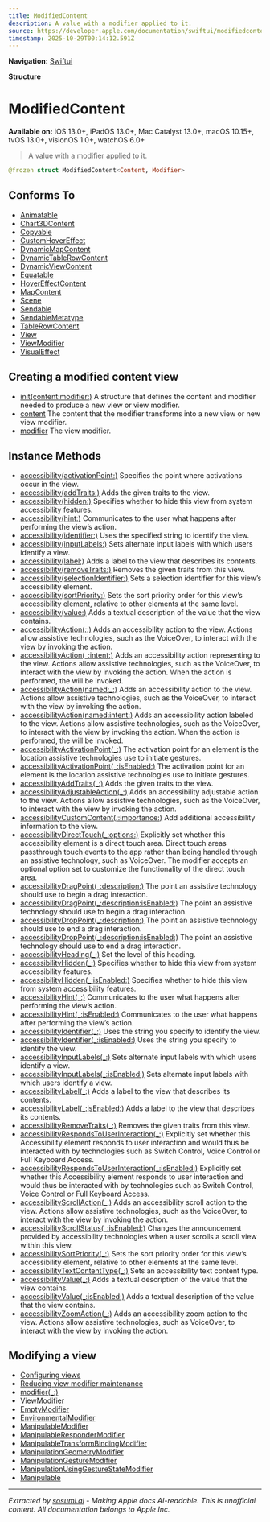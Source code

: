 ```yaml
---
title: ModifiedContent
description: A value with a modifier applied to it.
source: https://developer.apple.com/documentation/swiftui/modifiedcontent
timestamp: 2025-10-29T00:14:12.591Z
---
```


**Navigation:** [Swiftui](/documentation/swiftui)

**Structure**

# ModifiedContent

**Available on:** iOS 13.0+, iPadOS 13.0+, Mac Catalyst 13.0+, macOS 10.15+, tvOS 13.0+, visionOS 1.0+, watchOS 6.0+

> A value with a modifier applied to it.

```swift
@frozen struct ModifiedContent<Content, Modifier>
```

## Conforms To

- [Animatable](/documentation/swiftui/animatable)
- [Chart3DContent](/documentation/Charts/Chart3DContent)
- [Copyable](/documentation/Swift/Copyable)
- [CustomHoverEffect](/documentation/swiftui/customhovereffect)
- [DynamicMapContent](/documentation/MapKit/DynamicMapContent)
- [DynamicTableRowContent](/documentation/swiftui/dynamictablerowcontent)
- [DynamicViewContent](/documentation/swiftui/dynamicviewcontent)
- [Equatable](/documentation/Swift/Equatable)
- [HoverEffectContent](/documentation/swiftui/hovereffectcontent)
- [MapContent](/documentation/MapKit/MapContent)
- [Scene](/documentation/swiftui/scene)
- [Sendable](/documentation/Swift/Sendable)
- [SendableMetatype](/documentation/Swift/SendableMetatype)
- [TableRowContent](/documentation/swiftui/tablerowcontent)
- [View](/documentation/swiftui/view)
- [ViewModifier](/documentation/swiftui/viewmodifier)
- [VisualEffect](/documentation/swiftui/visualeffect)

## Creating a modified content view

- [init(content:modifier:)](/documentation/swiftui/modifiedcontent/init(content:modifier:)) A structure that defines the content and modifier needed to produce a new view or view modifier.
- [content](/documentation/swiftui/modifiedcontent/content) The content that the modifier transforms into a new view or new view modifier.
- [modifier](/documentation/swiftui/modifiedcontent/modifier) The view modifier.

## Instance Methods

- [accessibility(activationPoint:)](/documentation/swiftui/modifiedcontent/accessibility(activationpoint:)) Specifies the point where activations occur in the view.
- [accessibility(addTraits:)](/documentation/swiftui/modifiedcontent/accessibility(addtraits:)) Adds the given traits to the view.
- [accessibility(hidden:)](/documentation/swiftui/modifiedcontent/accessibility(hidden:)) Specifies whether to hide this view from system accessibility features.
- [accessibility(hint:)](/documentation/swiftui/modifiedcontent/accessibility(hint:)) Communicates to the user what happens after performing the view’s action.
- [accessibility(identifier:)](/documentation/swiftui/modifiedcontent/accessibility(identifier:)) Uses the specified string to identify the view.
- [accessibility(inputLabels:)](/documentation/swiftui/modifiedcontent/accessibility(inputlabels:)) Sets alternate input labels with which users identify a view.
- [accessibility(label:)](/documentation/swiftui/modifiedcontent/accessibility(label:)) Adds a label to the view that describes its contents.
- [accessibility(removeTraits:)](/documentation/swiftui/modifiedcontent/accessibility(removetraits:)) Removes the given traits from this view.
- [accessibility(selectionIdentifier:)](/documentation/swiftui/modifiedcontent/accessibility(selectionidentifier:)) Sets a selection identifier for this view’s accessibility element.
- [accessibility(sortPriority:)](/documentation/swiftui/modifiedcontent/accessibility(sortpriority:)) Sets the sort priority order for this view’s accessibility element, relative to other elements at the same level.
- [accessibility(value:)](/documentation/swiftui/modifiedcontent/accessibility(value:)) Adds a textual description of the value that the view contains.
- [accessibilityAction(_:_:)](/documentation/swiftui/modifiedcontent/accessibilityaction(_:_:)) Adds an accessibility action to the view. Actions allow assistive technologies, such as the VoiceOver, to interact with the view by invoking the action.
- [accessibilityAction(_:intent:)](/documentation/swiftui/modifiedcontent/accessibilityaction(_:intent:)) Adds an accessibility action representing  to the view. Actions allow assistive technologies, such as the VoiceOver, to interact with the view by invoking the action. When the action is performed, the  will be invoked.
- [accessibilityAction(named:_:)](/documentation/swiftui/modifiedcontent/accessibilityaction(named:_:)) Adds an accessibility action to the view. Actions allow assistive technologies, such as the VoiceOver, to interact with the view by invoking the action.
- [accessibilityAction(named:intent:)](/documentation/swiftui/modifiedcontent/accessibilityaction(named:intent:)) Adds an accessibility action labeled  to the view. Actions allow assistive technologies, such as the VoiceOver, to interact with the view by invoking the action. When the action is performed, the  will be invoked.
- [accessibilityActivationPoint(_:)](/documentation/swiftui/modifiedcontent/accessibilityactivationpoint(_:)) The activation point for an element is the location assistive technologies use to initiate gestures.
- [accessibilityActivationPoint(_:isEnabled:)](/documentation/swiftui/modifiedcontent/accessibilityactivationpoint(_:isenabled:)) The activation point for an element is the location assistive technologies use to initiate gestures.
- [accessibilityAddTraits(_:)](/documentation/swiftui/modifiedcontent/accessibilityaddtraits(_:)) Adds the given traits to the view.
- [accessibilityAdjustableAction(_:)](/documentation/swiftui/modifiedcontent/accessibilityadjustableaction(_:)) Adds an accessibility adjustable action to the view. Actions allow assistive technologies, such as the VoiceOver, to interact with the view by invoking the action.
- [accessibilityCustomContent(_:_:importance:)](/documentation/swiftui/modifiedcontent/accessibilitycustomcontent(_:_:importance:)) Add additional accessibility information to the view.
- [accessibilityDirectTouch(_:options:)](/documentation/swiftui/modifiedcontent/accessibilitydirecttouch(_:options:)) Explicitly set whether this accessibility element is a direct touch area. Direct touch areas passthrough touch events to the app rather than being handled through an assistive technology, such as VoiceOver. The modifier accepts an optional  option set to customize the functionality of the direct touch area.
- [accessibilityDragPoint(_:description:)](/documentation/swiftui/modifiedcontent/accessibilitydragpoint(_:description:)) The point an assistive technology should use to begin a drag interaction.
- [accessibilityDragPoint(_:description:isEnabled:)](/documentation/swiftui/modifiedcontent/accessibilitydragpoint(_:description:isenabled:)) The point an assistive technology should use to begin a drag interaction.
- [accessibilityDropPoint(_:description:)](/documentation/swiftui/modifiedcontent/accessibilitydroppoint(_:description:)) The point an assistive technology should use to end a drag interaction.
- [accessibilityDropPoint(_:description:isEnabled:)](/documentation/swiftui/modifiedcontent/accessibilitydroppoint(_:description:isenabled:)) The point an assistive technology should use to end a drag interaction.
- [accessibilityHeading(_:)](/documentation/swiftui/modifiedcontent/accessibilityheading(_:)) Set the level of this heading.
- [accessibilityHidden(_:)](/documentation/swiftui/modifiedcontent/accessibilityhidden(_:)) Specifies whether to hide this view from system accessibility features.
- [accessibilityHidden(_:isEnabled:)](/documentation/swiftui/modifiedcontent/accessibilityhidden(_:isenabled:)) Specifies whether to hide this view from system accessibility features.
- [accessibilityHint(_:)](/documentation/swiftui/modifiedcontent/accessibilityhint(_:)) Communicates to the user what happens after performing the view’s action.
- [accessibilityHint(_:isEnabled:)](/documentation/swiftui/modifiedcontent/accessibilityhint(_:isenabled:)) Communicates to the user what happens after performing the view’s action.
- [accessibilityIdentifier(_:)](/documentation/swiftui/modifiedcontent/accessibilityidentifier(_:)) Uses the string you specify to identify the view.
- [accessibilityIdentifier(_:isEnabled:)](/documentation/swiftui/modifiedcontent/accessibilityidentifier(_:isenabled:)) Uses the string you specify to identify the view.
- [accessibilityInputLabels(_:)](/documentation/swiftui/modifiedcontent/accessibilityinputlabels(_:)) Sets alternate input labels with which users identify a view.
- [accessibilityInputLabels(_:isEnabled:)](/documentation/swiftui/modifiedcontent/accessibilityinputlabels(_:isenabled:)) Sets alternate input labels with which users identify a view.
- [accessibilityLabel(_:)](/documentation/swiftui/modifiedcontent/accessibilitylabel(_:)) Adds a label to the view that describes its contents.
- [accessibilityLabel(_:isEnabled:)](/documentation/swiftui/modifiedcontent/accessibilitylabel(_:isenabled:)) Adds a label to the view that describes its contents.
- [accessibilityRemoveTraits(_:)](/documentation/swiftui/modifiedcontent/accessibilityremovetraits(_:)) Removes the given traits from this view.
- [accessibilityRespondsToUserInteraction(_:)](/documentation/swiftui/modifiedcontent/accessibilityrespondstouserinteraction(_:)) Explicitly set whether this Accessibility element responds to user interaction and would thus be interacted with by technologies such as Switch Control, Voice Control or Full Keyboard Access.
- [accessibilityRespondsToUserInteraction(_:isEnabled:)](/documentation/swiftui/modifiedcontent/accessibilityrespondstouserinteraction(_:isenabled:)) Explicitly set whether this Accessibility element responds to user interaction and would thus be interacted with by technologies such as Switch Control, Voice Control or Full Keyboard Access.
- [accessibilityScrollAction(_:)](/documentation/swiftui/modifiedcontent/accessibilityscrollaction(_:)) Adds an accessibility scroll action to the view. Actions allow assistive technologies, such as the VoiceOver, to interact with the view by invoking the action.
- [accessibilityScrollStatus(_:isEnabled:)](/documentation/swiftui/modifiedcontent/accessibilityscrollstatus(_:isenabled:)) Changes the announcement provided by accessibility technologies when a user scrolls a scroll view within this view.
- [accessibilitySortPriority(_:)](/documentation/swiftui/modifiedcontent/accessibilitysortpriority(_:)) Sets the sort priority order for this view’s accessibility element, relative to other elements at the same level.
- [accessibilityTextContentType(_:)](/documentation/swiftui/modifiedcontent/accessibilitytextcontenttype(_:)) Sets an accessibility text content type.
- [accessibilityValue(_:)](/documentation/swiftui/modifiedcontent/accessibilityvalue(_:)) Adds a textual description of the value that the view contains.
- [accessibilityValue(_:isEnabled:)](/documentation/swiftui/modifiedcontent/accessibilityvalue(_:isenabled:)) Adds a textual description of the value that the view contains.
- [accessibilityZoomAction(_:)](/documentation/swiftui/modifiedcontent/accessibilityzoomaction(_:)) Adds an accessibility zoom action to the view. Actions allow assistive technologies, such as VoiceOver, to interact with the view by invoking the action.

## Modifying a view

- [Configuring views](/documentation/swiftui/configuring-views)
- [Reducing view modifier maintenance](/documentation/swiftui/reducing-view-modifier-maintenance)
- [modifier(_:)](/documentation/swiftui/view/modifier(_:))
- [ViewModifier](/documentation/swiftui/viewmodifier)
- [EmptyModifier](/documentation/swiftui/emptymodifier)
- [EnvironmentalModifier](/documentation/swiftui/environmentalmodifier)
- [ManipulableModifier](/documentation/swiftui/manipulablemodifier)
- [ManipulableResponderModifier](/documentation/swiftui/manipulablerespondermodifier)
- [ManipulableTransformBindingModifier](/documentation/swiftui/manipulabletransformbindingmodifier)
- [ManipulationGeometryModifier](/documentation/swiftui/manipulationgeometrymodifier)
- [ManipulationGestureModifier](/documentation/swiftui/manipulationgesturemodifier)
- [ManipulationUsingGestureStateModifier](/documentation/swiftui/manipulationusinggesturestatemodifier)
- [Manipulable](/documentation/swiftui/manipulable)

---

*Extracted by [sosumi.ai](https://sosumi.ai) - Making Apple docs AI-readable.*
*This is unofficial content. All documentation belongs to Apple Inc.*
